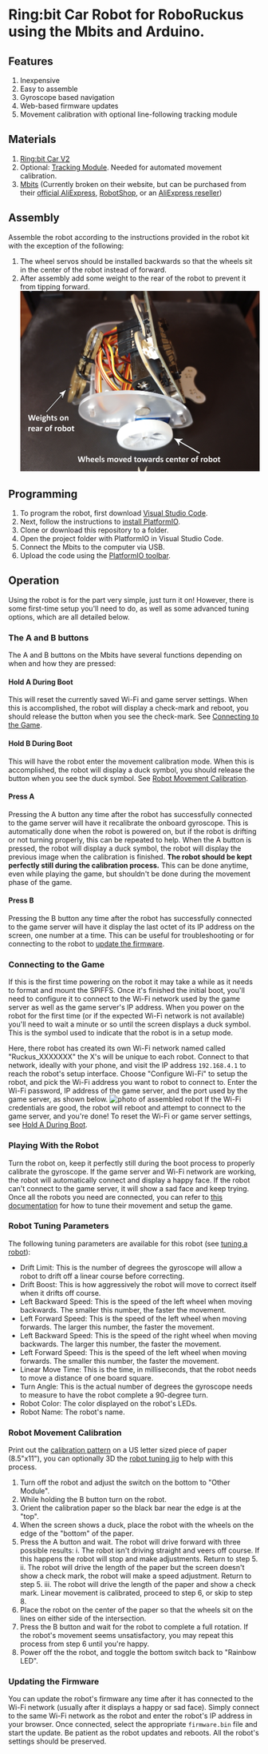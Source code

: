 # Ring:bit Car Robot for RoboRuckus using the Mbits and Arduino.
## Features
1. Inexpensive
2. Easy to assemble
3. Gyroscope based navigation
4. Web-based firmware updates
5. Movement calibration with optional line-following tracking module

## Materials
1. [Ring:bit Car V2](https://shop.elecfreaks.com/products/elecfreaks-micro-bit-ring-bit-v2-car-kit-without-micro-bit-board)
2. Optional: [Tracking Module](https://shop.elecfreaks.com/products/elecfreaks-tracking-module-use-with-ring-bit-car-v2). Needed for automated movement calibration.
3. [Mbits](https://www.elecrow.com/mbits.html) (Currently broken on their website, but can be purchased from their [official AliExpress](https://www.aliexpress.com/item/1005003540049324.html), [RobotShop](https://www.robotshop.com/products/elecrow-mbits-esp32-dev-board-based-on-letscode-scratch-30-arduino), or an [AliExpress reseller](https://www.aliexpress.com/item/1005005524784099.html))

## Assembly
Assemble the robot according to the instructions provided in the robot kit with the exception of the following:
1. The wheel servos should be installed backwards so that the wheels sit in the center of the robot instead of forward.
2. After assembly add some weight to the rear of the robot to prevent it from tipping forward.
![photo of assembled robot](/media/AssembledRobot.jpg)

## Programming
1. To program the robot, first download [Visual Studio Code](https://code.visualstudio.com/).
2. Next, follow the instructions to [install PlatformIO](https://docs.platformio.org/en/latest/integration/ide/vscode.html#ide-vscode).
3. Clone or download this repository to a folder.
4. Open the project folder with PlatformIO in Visual Studio Code.
5. Connect the Mbits to the computer via USB.
6. Upload the code using the [PlatformIO toolbar](https://docs.platformio.org/en/latest/integration/ide/vscode.html#ide-vscode-toolbar).

## Operation
Using the robot is for the part very simple, just turn it on! However, there is some first-time setup you'll need to do, as well as some advanced tuning options, which are all detailed below.

### The A and B buttons
The A and B buttons on the Mbits have several functions depending on when and how they are pressed:

#### Hold A During Boot
This will reset the currently saved Wi-Fi and game server settings. When this is accomplished, the robot will display a check-mark and reboot, you should release the button when you see the check-mark. See [Connecting to the Game](#connecting-to-the-game).

#### Hold B During Boot
This will have the robot enter the movement calibration mode. When this is accomplished, the robot will display a duck symbol, you should release the button when you see the duck symbol. See [Robot Movement Calibration](#robot-movement-calibration).

#### Press A
Pressing the A button any time after the robot has successfully connected to the game server will have it recalibrate the onboard gyroscope. This is automatically done when the robot is powered on, but if the robot is drifting or not turning properly, this can be repeated to help. When the A button is pressed, the robot will display a duck symbol, the robot will display the previous image when the calibration is finished. **The robot should be kept perfectly still during the calibration process.** This can be done anytime, even while playing the game, but shouldn't be done during the movement phase of the game.

#### Press B
Pressing the B button any time after the robot has successfully connected to the game server will have it display the last octet of its IP address on the screen, one number at a time. This can be useful for troubleshooting or for connecting to the robot to [update the firmware](#updating-the-firmware).

### Connecting to the Game
If this is the first time powering on the robot it may take a while as it needs to format and mount the SPIFFS. Once it's finished the initial boot, you'll need to configure it to connect to the Wi-Fi network used by the game server as well as the game server's IP address. When you power on the robot for the first time (or if the expected Wi-Fi network is not available) you'll need to wait a minute or so until the screen displays a duck symbol. This is the symbol used to indicate that the robot is in a setup mode.

Here, there robot has created its own Wi-Fi network named called "Ruckus_XXXXXXX" the X's will be unique to each robot. Connect to that network, ideally with your phone, and visit the IP address `192.168.4.1` to reach the robot's setup interface. Choose "Configure Wi-Fi" to setup the robot, and pick the Wi-Fi address you want to robot to connect to. Enter the Wi-Fi password, IP address of the game server, and the port used by the game server, as shown below.
![photo of assembled robot](/media/RobotWi-FiGateway.jpg)
If the Wi-Fi credentials are good, the robot will reboot and attempt to connect to the game server, and you're done! To reset the Wi-Fi or game server settings, see [Hold A During Boot](#hold-a-during-boot).

### Playing With the Robot
Turn the robot on, keep it perfectly still during the boot process to properly calibrate the gyroscope. If the game server and Wi-Fi network are working, the robot will automatically connect and display a happy face. If the robot can't connect to the game server, it will show a sad face and keep trying. Once all the robots you need are connected, you can refer to [this documentation](https://www.roboruckus.com/documentation/running-a-game/) for how to tune their movement and setup the game.

### Robot Tuning Parameters
The following tuning parameters are available for this robot (see [tuning a robot](https://www.roboruckus.com/documentation/running-a-game/#Tuning_the_Robots)):
* Drift Limit: This is the number of degrees the gyroscope will allow a robot to drift off a linear course before correcting.
* Drift Boost: This is how aggressively the robot will move to correct itself when it drifts off course.
* Left Backward Speed: This is the speed of the left wheel when moving backwards. The smaller this number, the faster the movement.
* Left Forward Speed: This is the speed of the left wheel when moving forwards. The larger this number, the faster the movement.
* Left Backward Speed: This is the speed of the right wheel when moving backwards. The larger this number, the faster the movement.
* Left Forward Speed: This is the speed of the left wheel when moving forwards. The smaller this number, the faster the movement.
* Linear Move Time: This is the time, in milliseconds, that the robot needs to move a distance of one board square.
* Turn Angle: This is the actual number of degrees the gyroscope needs to measure to have the robot complete a 90-degree turn.
* Robot Color: The color displayed on the robot's LEDs.
* Robot Name: The robot's name.

### Robot Movement Calibration
Print out the [calibration pattern](/CalibrationPattern.pdf) on a US letter sized piece of paper (8.5"x11"), you can optionally 3D the [robot tuning jig](/Robot_Tuning_Jig.stl) to help with this process.
1. Turn off the robot and adjust the switch on the bottom to "Other Module".
2. While holding the B button turn on the robot.
3. Orient the calibration paper so the black bar near the edge is at the "top".
4. When the screen shows a duck, place the robot with the wheels on the edge of the "bottom" of the paper.
5. Press the A button and wait. The robot will drive forward with three possible results:
   i. The robot isn't driving straight and veers off course. If this happens the robot will stop and make adjustments. Return to step 5.
   ii. The robot will drive the length of the paper but the screen doesn't show a check mark, the robot will make a speed adjustment. Return to step 5.
   iii. The robot will drive the length of the paper and show a check mark. Linear movement is calibrated, proceed to step 6, or skip to step 8.
6. Place the robot on the center of the paper so that the wheels sit on the lines on either side of the intersection.
7. Press the B button and wait for the robot to complete a full rotation. If the robot's movement seems unsatisfactory, you may repeat this process from step 6 until you're happy.
8. Power off the the robot, and toggle the bottom switch back to "Rainbow LED".

### Updating the Firmware
You can update the robot's firmware any time after it has connected to the Wi-Fi network (usually after it displays a happy or sad face). Simply connect to the same Wi-Fi network as the robot and enter the robot's IP address in your browser. Once connected, select the appropriate `firmware.bin` file and start the update. Be patient as the robot updates and reboots. All the robot's settings should be preserved.
